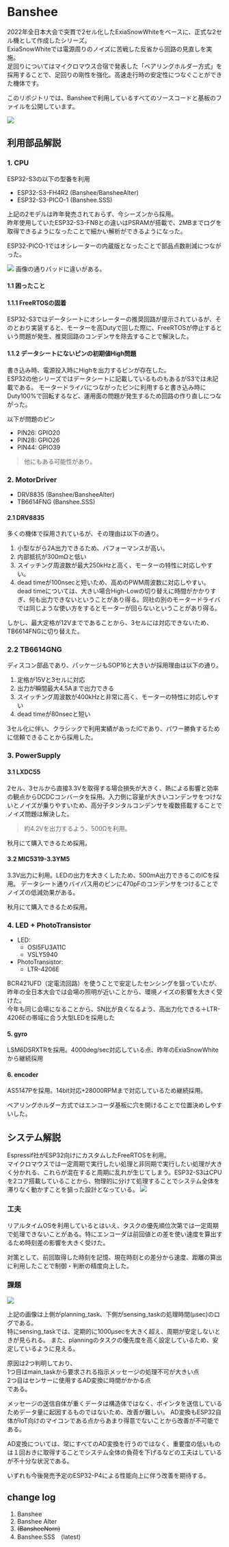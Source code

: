 # Banshee
 
2022年全日本大会で突貫で2セル化したExiaSnowWhiteをベースに、正式な2セル機として作成したシリーズ。  
ExiaSnowWhiteでは電源周りのノイズに苦戦した反省から回路の見直しを実施。  
足回りについてはマイクロマウス合宿で発表した「ベアリングホルダー方式」を採用することで、足回りの剛性を強化。高速走行時の安定性につなぐことができた機体です。

このリポジトリでは、Bansheeで利用しているすべてのソースコードと基板のファイルを公開しています。

<img src="img/BansheeSSS.jpg">

## 利用部品解説

### 1. CPU
ESP32-S3の以下の型番を利用
* ESP32-S3-FH4R2 (Banshee/BansheeAlter)
* ESP32-S3-PICO-1 (Banshee.SSS)

上記の2モデルは昨年発売されておらず、今シーズンから採用。  
昨年使用していたESP32-S3-FN8との違いはPSRAMが搭載で、2MBまでログを取得できるようになったことで細かい解析ができるようになった。

ESP32-PICO-1ではオシレーターの内蔵版となったことで部品点数削減につながった。

<img src="img/esp32_s3.jpg">
画像の通りパッドに違いがある。

#### 1.1 困ったこと
#### 1.1.1 FreeRTOSの固着
ESP32-S3ではデータシートにオシレーターの推奨回路が提示されているが、そのとおり実装すると、モーターを高Dutyで回した際に、FreeRTOSが停止するという問題が発生、推奨回路のコンデンサを除去することで解決した。

#### 1.1.2 データシートにないピンの初期値High問題
書き込み時、電源投入時にHighを出力するピンが存在した。  
ESP32の他シリーズではデータシートに記載しているものもあるがS3では未記載である。
モータードライバにつながったピンに利用すると書き込み時にDuty100%で回転するなど、運用面の問題が発生するため回路の作り直しにつながった。

以下が問題のピン
* PIN26: GPIO20
* PIN28: GPIO26
* PIN44: GPIO39
> 他にもある可能性があり。

### 2. MotorDriver
* DRV8835  (Banshee/BansheeAlter)
* TB6614FNG (Banshee.SSS)

#### 2.1 DRV8835
多くの機体で採用されているが、その理由は以下の通り。
1. 小型ながら2A出力できるため、パフォーマンスが高い。
2. 内部抵抗が300mΩと低い
3. スイッチング周波数が最大250kHzと高く、モーターの特性に対応しやすい。
4. dead timeが100nsecと短いため、高めのPWM周波数に対応しやすい。
dead timeについては、大きい場合High-Lowの切り替えに時間がかかりすぎ、何も出力できないということがあり得る。同社の別のモータードライバでは同じような使い方をするとモーターが回らないということがあり得る。

しかし、最大定格が12Vまでであることから、3セルには対応できないため、TB6614FNGに切り替えた。

### 2.2 TB6614GNG
ディスコン部品であり、パッケージもSOP16と大きいが採用理由は以下の通り。
1. 定格が15Vと3セルに対応
2. 出力が瞬間最大4.5Aまで出力できる
3. スイッチング周波数が400kHzと非常に高く、モーターの特性に対応しやすい
4. dead timeが80nsecと短い

3セル化に伴い、クラシックで利用実績があったICであり、パワー勝負するために信頼できることから採用した。

### 3. PowerSupply
#### 3.1 LXDC55
2セル、3セルから直接3.3Vを取得する場合損失が大きく、熱による影響と効率の観点からDCDCコンバータを採用。入力側に容量が大きいコンデンサをつけないとノイズが乗りやすいため、高分子タンタルコンデンサを複数搭載することでノイズ問題は解決した。

> 約4.2Vを出力するよう、500Ωを利用。  

秋月にて購入できるため採用。

#### 3.2 MIC5319-3.3YM5
3.3V出力に利用。LEDの出力を大きくしたため、500mA出力できるこのICを採用。
データシート通りバイパス用のピンに470pFのコンデンサをつけることでノイズの低減効果がある。

秋月にて購入できるため採用。


### 4. LED + PhotoTransistor
* LED:
  * OSI5FU3A11C
  * VSLY5940
* PhotoTransistor: 
  * LTR-4206E

BCR421UFD（定電流回路）を使うことで安定したセンシングを狙っていたが、
昨年の全日本大会では会場の照明が近いことから、環境ノイズの影響を大きく受けた。  
今年も同じ会場になることから、SN比が良くなるよう、高出力化できる＋LTR-4206Eの帯域に合う大型LEDを採用した

#### 5. gyro
LSM6DSRXTRを採用。4000deg/sec対応している点、昨年のExiaSnowWhiteから継続採用

#### 6. encoder
AS5147Pを採用。14bit対応+28000RPMまで対応しているため継続採用。

ベアリングホルダー方式ではエンコーダ基板に穴を開けることで位置決めしやすいした。

## システム解説

Espressif社がESP32向けにカスタムしたFreeRTOSを利用。  
マイクロマウスでは一定周期で実行したい処理と非同期で実行したい処理が大きく分かれる、これらが混在すると周期に乱れが生じてしまう。ESP32-S3はCPUを2コア搭載していることから、物理的に分けて処理することでシステム全体を滞りなく動かすことを狙った設計となっている。
<img src="img/system.png">

### 工夫
リアルタイムOSを利用しているとはいえ、タスクの優先順位次第では一定周期で処理できないことがある。特にエンコーダは前回値との差を使い速度を算出するため時刻差の影響を大きく受けた。

対策として、前回取得した時刻を記憶、現在時刻との差分から速度、距離の算出に利用したことで制御・判断の精度向上した。

### 課題
<img src="img/calc_time_log.png">

上記の画像は上側がplanning_task、下側がsensing_taskの処理時間(μsec)のログである。  
特にsensing_taskでは、定期的に1000μsecを大きく超え、周期が安定しないときが見られる。
また、planningのタスクの優先度を高く設定しているため、安定しているように見える。

原因は2つ判明しており、  
1つ目はmain_taskから要求される指示メッセージの処理不可が大きい点  
2つ目はセンサーに使用するAD変換に時間がかかる点  
である。

メッセージの送信自体が重くデータは構造体ではなく、ポインタを送信しているためデータ量に起因するものではないため、改善が難しい。
AD変換もESP32自体がIoT向けのマイコンである点からあまり得意でないことから改善が不可能である。

AD変換については、常にすべてのAD変換を行うのではなく、重要度の低いものは１回おきに取得することでシステム全体の負荷を下げるなどの工夫はしているが不十分な状況である。

いずれも今後発売予定のESP32-P4による性能向上に伴う改善を期待する。

## change log
1. Banshee
2. Banshee Alter
3. ~~(BansheeNorn)~~
4. Banshee.SSS　(latest)
